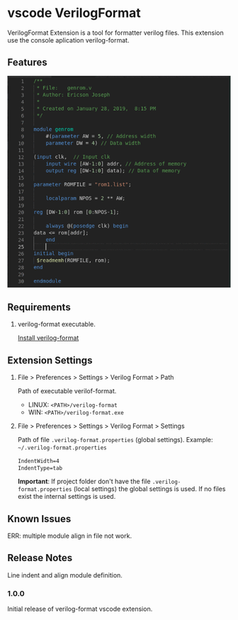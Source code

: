 # vscode VerilogFormat 

VerilogFormat Extension is a tool for formatter verilog files. This extension use the console aplication verilog-format.

## Features

![](https://github.com/ericsonj/vscode-verilogformar/blob/master/images/verilog-format.gif) 

## Requirements

1. verilog-format executable.  
 
   [Install verilog-format](https://github.com/ericsonj/verilog-format)

## Extension Settings

1. File > Preferences > Settings > Verilog Format > Path

    Path of executable verilof-format.
    
    * LINUX: `<PATH>/verilog-format`
    * WIN:   `<PATH>/verilog-format.exe`

2. File > Preferences > Settings > Verilog Format > Settings

    Path of file `.verilog-format.properties` (global settings). Example:  `~/.verilog-format.properties`  
    
    ```properties
    IndentWidth=4
    IndentType=tab
    ```

    **Important**: If project folder don't have the file `.verilog-format.properties` (local settings) the global settings is used. If no files exist the internal settings is used.

## Known Issues

ERR: multiple module align in file not work.

## Release Notes

Line indent and align module definition.

### 1.0.0

Initial release of verilog-format vscode extension.